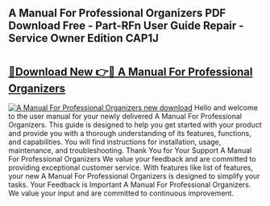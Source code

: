 ## A Manual For Professional Organizers PDF Download Free - Part-RFn User Guide Repair - Service Owner Edition CAP1J

# <h2><a href="http://bc35549.oget.top/?id=A+Manual+For+Professional+Organizers">🔗Download New 👉🔴 A Manual For Professional Organizers</a></h2>

[![A Manual For Professional Organizers new download](https://i.imgur.com/5g1atiW.png)](http://bc35549.oget.top/?id=A+Manual+For+Professional+Organizers)
Hello and welcome to the user manual for your newly delivered A Manual For Professional Organizers. This guide is designed to help you get started with your product and provide you with a thorough understanding of its features, functions, and capabilities. You will find instructions for installation, usage, maintenance, and troubleshooting. Thank You for Your Support A Manual For Professional Organizers We value your feedback and are committed to providing exceptional customer service. With features like list of features, your new A Manual For Professional Organizers is designed to simplify your tasks. Your Feedback is Important A Manual For Professional Organizers. We value your input and are committed to continuous improvement.

